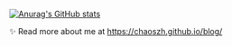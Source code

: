 [![Anurag's GitHub stats](https://github-readme-stats.vercel.app/api?username=chaoszh)](https://github.com/anuraghazra/github-readme-stats)

✨ Read more about me at https://chaoszh.github.io/blog/
